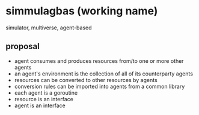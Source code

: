 # simmulagbas (working name)
simulator, multiverse, agent-based

## proposal

- agent consumes and produces resources from/to one or more other agents
- an agent's environment is the collection of all of its counterparty agents
- resources can be converted to other resources by agents
- conversion rules can be imported into agents from a common library
- each agent is a goroutine
- resource is an interface
- agent is an interface

